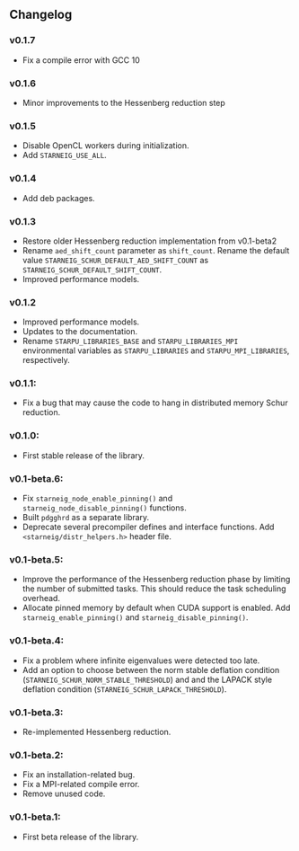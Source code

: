 ## Changelog

### v0.1.7
 - Fix a compile error with GCC 10

### v0.1.6
 - Minor improvements to the Hessenberg reduction step

### v0.1.5
 - Disable OpenCL workers during initialization.
 - Add `STARNEIG_USE_ALL`.

### v0.1.4
 - Add deb packages.

### v0.1.3
 - Restore older Hessenberg reduction implementation from v0.1-beta2
 - Rename `aed_shift_count` parameter as `shift_count`. Rename the default value
   `STARNEIG_SCHUR_DEFAULT_AED_SHIFT_COUNT` as
   `STARNEIG_SCHUR_DEFAULT_SHIFT_COUNT`.
 - Improved performance models.

### v0.1.2
 - Improved performance models.
 - Updates to the documentation.
 - Rename `STARPU_LIBRARIES_BASE` and `STARPU_LIBRARIES_MPI` environmental
   variables as `STARPU_LIBRARIES` and `STARPU_MPI_LIBRARIES`, respectively.

### v0.1.1:
 - Fix a bug that may cause the code to hang in distributed memory  Schur
   reduction.

### v0.1.0:
 - First stable release of the library.

### v0.1-beta.6:
 - Fix `starneig_node_enable_pinning()` and `starneig_node_disable_pinning()`
   functions.
 - Built `pdgghrd` as a separate library.
 - Deprecate several precompiler defines and interface functions. Add
   `<starneig/distr_helpers.h>` header file.

### v0.1-beta.5:
 - Improve the performance of the Hessenberg reduction phase by limiting
   the number of submitted tasks. This should reduce the task scheduling
   overhead.
 - Allocate pinned memory by default when CUDA support is enabled. Add
   `starneig_enable_pinning()` and `starneig_disable_pinning()`.

### v0.1-beta.4:
 - Fix a problem where infinite eigenvalues were detected too late.
 - Add an option to choose between the norm stable deflation condition
   (`STARNEIG_SCHUR_NORM_STABLE_THRESHOLD`) and and the LAPACK style deflation
   condition (`STARNEIG_SCHUR_LAPACK_THRESHOLD`).

### v0.1-beta.3:
 - Re-implemented Hessenberg reduction.

### v0.1-beta.2:
 - Fix an installation-related bug.
 - Fix a MPI-related compile error.
 - Remove unused code.

### v0.1-beta.1:
 - First beta release of the library.

